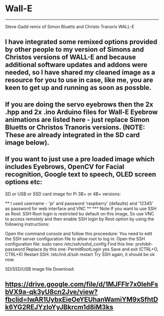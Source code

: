 # Wall-E
--------
Steve Gadd remix of Simon Bluetts and Christo Tranoris WALL-E 

I have integrated some remixed options provided by other people to my version of Simons and Christos versions of WALL-E and because additional software updates and addons were needed, so I have shared my cleaned image as a resource for you to use in case, like me, you are keen to get up and running as soon as possble. 
-------------------------------------------------------------
If you are doing the servo eyebrows then the 2x .hpp and 2x .ino Arduino files for Wall-E Eyebrow animations are listed here - just replace Simon Bluetts or Christos Tranoris versions. (NOTE: These are already integrated in the SD card image below).
------------------------------------------------------------------------------------------------------------------------------------------
If you want to just use a pre loaded image which includes Eyebrows, OpenCV for Facial recognition, Google text to speech, OLED screen options etc:
------------------------------------------------------------------------------------------------------------------------------------------
SD or USB or SSD card image for Pi 3B+ or 4B+ versions:

** I used username - 'pi' and password 'raspberry' (defaults) and '12345' as password for web interface and VNC **
*** Note If you want to use SSH as Root: SSH Root login is restricted bu default on this image,
So use VNC to access remotely and then enable SSH login by Root option by using the following instructions: 

Open the command console and follow this proceedure:
You need to edit the SSH server configuration file to allow root to log in:
Open the SSH configuration file:
sudo nano /etc/ssh/sshd_config
Find this line: prohibit-password
Replace by this one:
PermitRootLogin yes
Save and exit (CTRL+O, CTRL+X)
Restart SSH:
/etc/init.d/ssh restart
Try SSH again, it should be ok now.

SD/SSD/USB image file Download:


https://drive.google.com/file/d/1MJFFlr7x0lehFsbVX9a-qk3yU8cn2Jve/view?fbclid=IwAR1UybxEieOeYEUhanWamiYM9xSfhtDk6YG2REJYzIoYyJBkrcm1d8iM3ks
-------------------------------------------------------------------------------------------------------------------------------------------
